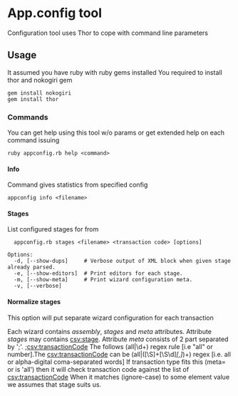 # App.config tool

Configuration tool uses Thor to cope with command line parameters

## Usage
It assumed you have ruby with ruby gems installed
You required to install thor and nokogiri gem

```
gem install nokogiri
gem install thor
```

### Commands
You can get help using this tool w/o params or get extended help on each command issuing
```
ruby appconfig.rb help <command>
```

#### Info
Command gives statistics from specified config

```
appconfig info <filename>
```

#### Stages
List configured stages for <transaction code> from <filename>

```
  appconfig.rb stages <filename> <transaction code> [options]

Options:
  -d, [--show-dups]     # Verbose output of XML block when given stage already parsed.
  -e, [--show-editors]  # Print editors for each stage.
  -m, [--show-meta]     # Print wizard configuration meta.
  -v, [--verbose]       
```

#### Normalize stages
This option will put separate wizard configuration for each transaction

Each wizard contains _assembly_, _stages_ and _meta_ attributes.
Attribute _stages_ may contains <csv:stage>.
Attribute _meta_ consists of 2 part separated by ';'. <metacode>;<csv:transactionCode>
The <metacode> follows (all|\d+) regex rule [i.e "all" or number].The <csv:transactionCode> can be (all|([\S]+[\S\d]*[,]*)+) regex [i.e. all or alpha-digital coma-separated words] 
If transaction type fits this (meta=<metacode> or <metcode> is 'all') then it will check transaction code against the list of <csv:transactionCode>
When it matches (ignore-case) to some element value we assumes that stage suits us.

